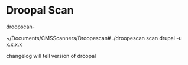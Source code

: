 # **Droopal Scan**

  
droopscan-  
  
~/Documents/CMSScanners/Droopescan# ./droopescan scan drupal -u x.x.x.x  
  
changelog will tell version of droopal